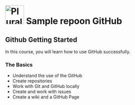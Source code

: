 # <a href='http://pluralsight.com'><img src='https://gillcleerenpluralsight.blob.core.windows.net/files/pluralsight.png' height='60' alt='Pluralsight Logo' /></a> Sample repoon GitHub

## Github Getting Started
In this course, you will learn how to use GitHub successfully.

### The Basics
- Understand the use of the GitHub
- Create repositories
- Work with Git and GitHub locally
- Create and work with issues
- Create a wiki and a GitHub Page
